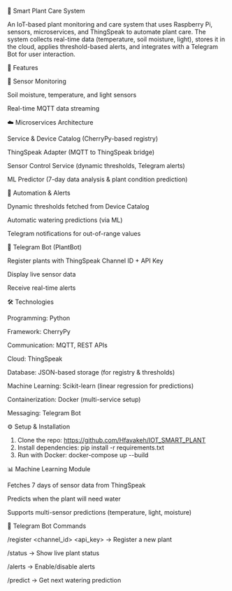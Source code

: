 🌱 Smart Plant Care System

An IoT-based plant monitoring and care system that uses Raspberry Pi, sensors, microservices, and ThingSpeak to automate plant care. The system collects real-time data (temperature, soil moisture, light), stores it in the cloud, applies threshold-based alerts, and integrates with a Telegram Bot for user interaction.

🚀 Features

📡 Sensor Monitoring

Soil moisture, temperature, and light sensors

Real-time MQTT data streaming

☁️ Microservices Architecture

Service & Device Catalog (CherryPy-based registry)

ThingSpeak Adapter (MQTT to ThingSpeak bridge)

Sensor Control Service (dynamic thresholds, Telegram alerts)

ML Predictor (7-day data analysis & plant condition prediction)

🤖 Automation & Alerts

Dynamic thresholds fetched from Device Catalog

Automatic watering predictions (via ML)

Telegram notifications for out-of-range values

💬 Telegram Bot (PlantBot)

Register plants with ThingSpeak Channel ID + API Key

Display live sensor data

Receive real-time alerts

🛠️ Technologies

Programming: Python

Framework: CherryPy

Communication: MQTT, REST APIs

Cloud: ThingSpeak

Database: JSON-based storage (for registry & thresholds)

Machine Learning: Scikit-learn (linear regression for predictions)

Containerization: Docker (multi-service setup)

Messaging: Telegram Bot

⚙️ Setup & Installation
1. Clone the repo: 
   https://github.com/Hfavakeh/IOT_SMART_PLANT
2. Install dependencies: 
   pip install -r requirements.txt
3. Run with Docker: 
   docker-compose up --build

📊 Machine Learning Module

Fetches 7 days of sensor data from ThingSpeak

Predicts when the plant will need water

Supports multi-sensor predictions (temperature, light, moisture)

📱 Telegram Bot Commands

/register <channel_id> <api_key> → Register a new plant

/status → Show live plant status

/alerts → Enable/disable alerts

/predict → Get next watering prediction
